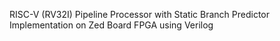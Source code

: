 RISC-V (RV32I) Pipeline Processor with Static Branch Predictor Implementation on Zed Board FPGA using Verilog
